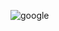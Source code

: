 ![google](https://user-images.githubusercontent.com/100868145/233072492-41d56c24-8d79-4ac7-93da-53b29ffe51f2.PNG)
